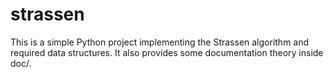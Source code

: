 # strassen
This is a simple Python project implementing the Strassen algorithm and required data structures. It also provides some documentation theory inside doc/.